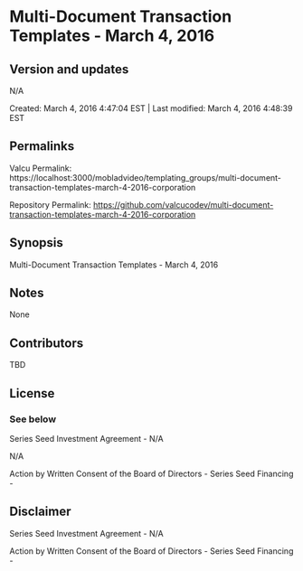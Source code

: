 

# Multi-Document Transaction Templates - March 4, 2016

## Version and updates

N/A

Created: March 4, 2016  4:47:04 EST | Last modified: March 4, 2016  4:48:39 EST

## Permalinks

Valcu Permalink: https://localhost:3000/mobladvideo/templating_groups/multi-document-transaction-templates-march-4-2016-corporation

Repository Permalink: https://github.com/valcucodev/multi-document-transaction-templates-march-4-2016-corporation

## Synopsis

Multi-Document Transaction Templates - March 4, 2016

## Notes

None

## Contributors

TBD

## License

### See below


  Series Seed Investment Agreement - N/A

  N/A

  Action by Written Consent of the Board of Directors - Series Seed Financing - 


## Disclaimer


  Series Seed Investment Agreement - N/A

  Action by Written Consent of the Board of Directors - Series Seed Financing - 
